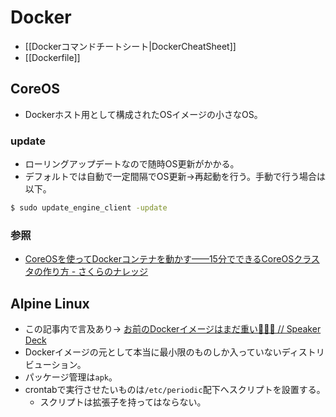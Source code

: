 Docker
========

* [[Dockerコマンドチートシート|DockerCheatSheet]]
* [[Dockerfile]]

CoreOS
----

* Dockerホスト用として構成されたOSイメージの小さなOS。

### update

* ローリングアップデートなので随時OS更新がかかる。
* デフォルトでは自動で一定間隔でOS更新→再起動を行う。手動で行う場合は以下。

```bash
$ sudo update_engine_client -update
```

### 参照

* [CoreOSを使ってDockerコンテナを動かす——15分でできるCoreOSクラスタの作り方 - さくらのナレッジ](http://knowledge.sakura.ad.jp/tech/3390/)

Alpine Linux
----

* この記事内で言及あり→ [お前のDockerイメージはまだ重い💢💢💢 // Speaker Deck](https://speakerdeck.com/stormcat24/oqian-falsedockerimezihamadazhong-i)
* Dockerイメージの元として本当に最小限のものしか入っていないディストリビューション。
* パッケージ管理は`apk`。
* crontabで実行させたいものは`/etc/periodic`配下へスクリプトを設置する。
  * スクリプトは拡張子を持ってはならない。